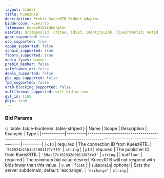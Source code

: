 ```yaml
---
layout: bidder
title: KueezRTB
description: Prebid KueezRTB Bidder Adaptor
biddercode: kueezrtb
filename: kueezRtbBidAdapter
userIds: britepoolId, criteo, id5Id, identityLink, liveIntentId, netId, parrableId, pubCommonId, unifiedId
gdpr_supported: true
usp_supported: true
coppa_supported: false
schain_supported: true
floors_supported: true
media_types: banner
prebid_member: false
safeframes_ok: false
deals_supported: false
pbs_app_supported: false
fpd_supported: false
ortb_blocking_supported: false
multiformat_supported: will-bid-on-one
gvl_id: 1165
pbjs: true
---
```


### Bid Params

{: .table .table-bordered .table-striped }
| Name       | Scope    | Description                                                                               | Example                      | Type     |
|------------|----------|-------------------------------------------------------------------------------------------|------------------------------|----------|
| `cId`      | required | The connection ID from KueezRTB.                                                          | `'562524b21b1c1f08117fc7f9'` | `string` |
| `pId`      | required | The publisher ID from KueezRTB.                                                           | `'59ac17c192832d0011283fe3'` | `string` |
| `bidFloor` | required | The minimum bid value desired. KueezRTB will not respond with bids lower than this value. | `0.90`                       | `float`  |
| `subDomain`| optional | Sets the server subdomain, default: 'exchange'.                                           | `'exchange'`                 | `string` |

